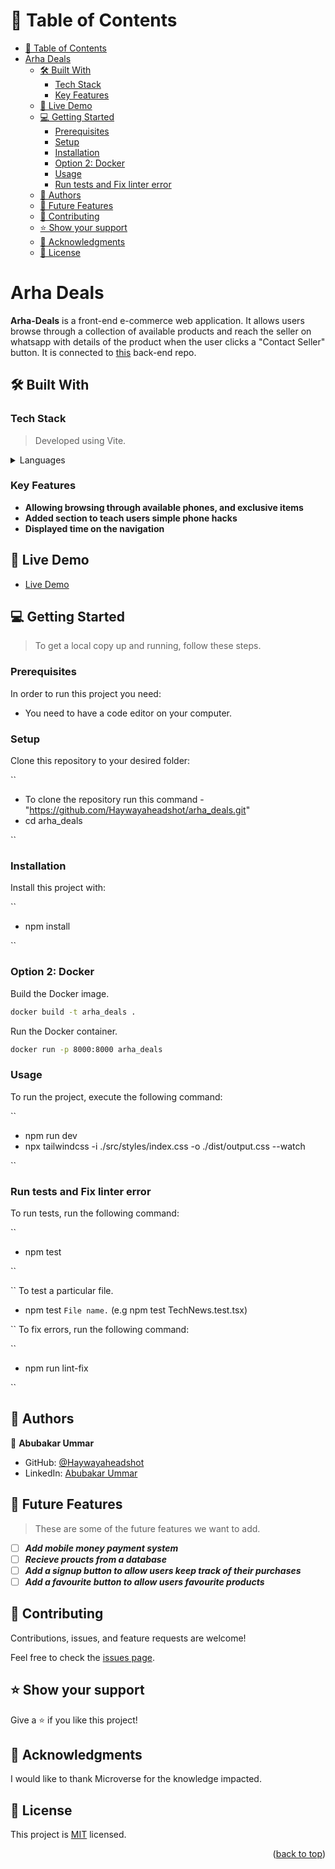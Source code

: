<a name="readme-top"></a>

# 📗 Table of Contents

- [📗 Table of Contents](#-table-of-contents)
- [Arha Deals ](#arha-deals-)
  - [🛠 Built With ](#-built-with-)
    - [Tech Stack ](#tech-stack-)
    - [Key Features ](#key-features-)
  - [🚀 Live Demo ](#-live-demo-)
  - [💻 Getting Started ](#-getting-started-)
    - [Prerequisites](#prerequisites)
    - [Setup](#setup)
    - [Installation](#installation)
    - [Option 2: Docker](#option-2-docker)
    - [Usage](#usage)
    - [Run tests and Fix linter error](#run-tests-and-fix-linter-error)
  - [👥 Authors ](#-authors-)
  - [🔭 Future Features ](#-future-features-)
  - [🤝 Contributing ](#-contributing-)
  - [⭐️ Show your support ](#️-show-your-support-)
  - [🙏 Acknowledgments ](#-acknowledgments-)
  - [📝 License ](#-license-)

<!-- PROJECT DESCRIPTION -->

# Arha Deals <a name="about-project"></a>

**Arha-Deals** is a front-end e-commerce web application. It allows users browse through a collection of available products and reach the seller on whatsapp with details of the product when the user clicks a "Contact Seller" button. It is connected to [this](https://github.com/Haywayaheadshot/arha_deals_backend) back-end repo.

## 🛠 Built With <a name="built-with"></a>

### Tech Stack <a name="tech-stack"></a>

> Developed using Vite.
<details>
  <summary>Languages</summary>
  <ul>
    <li><a href="https://www.typescriptlang.org/">Typescript</a></li>
    <li><a href="https://tailwindcss.com/">Tailwind CSS</a></li>
  </ul>
</details>

### Key Features <a name="key-features"></a>

- **Allowing browsing through available phones, and exclusive items**
- **Added section to teach users simple phone hacks**
- **Displayed time on the navigation**

## 🚀 Live Demo <a name="live-demo"></a>

- [Live Demo](https://arha-deals.netlify.app/)

## 💻 Getting Started <a name="getting-started"></a>

> To get a local copy up and running, follow these steps.

### Prerequisites

In order to run this project you need:

- You need to have a code editor on your computer.

### Setup

Clone this repository to your desired folder:

``

- To clone the repository run this command - "https://github.com/Haywayaheadshot/arha_deals.git"
- cd arha_deals

``

### Installation

Install this project with:

``

- npm install

``

### Option 2: Docker

Build the Docker image.

```bash
docker build -t arha_deals .
```

Run the Docker container.

```bash
docker run -p 8000:8000 arha_deals
```

### Usage

To run the project, execute the following command:

``

- npm run dev
- npx tailwindcss -i ./src/styles/index.css -o ./dist/output.css --watch
  
``

### Run tests and Fix linter error

To run tests, run the following command:

``

- npm test

``

``
To test a particular file.

- npm test `File name.` (e.g npm test TechNews.test.tsx)

``
To fix errors, run the following command:

``

- npm run lint-fix

``

## 👥 Authors <a name="authors"></a>

👤 **Abubakar Ummar**

- GitHub: [@Haywayaheadshot](https://github.com/Haywayaheadshot)
- LinkedIn: [Abubakar Ummar](https://www.linkedin.com/in/abubakar-ummar/)

<!-- FUTURE FEATURES -->

## 🔭 Future Features <a name="future-features"></a>

> These are some of the future features we want to add.

- [ ] ***Add mobile money payment system***
- [ ] ***Recieve proucts from a database***
- [ ] ***Add a signup button to allow users keep track of their purchases***
- [ ] ***Add a favourite button to allow users favourite products***

## 🤝 Contributing <a name="contributing"></a>

Contributions, issues, and feature requests are welcome!

Feel free to check the [issues page](../../issues/).

## ⭐️ Show your support <a name="support"></a>

Give a ⭐️ if you like this project!

## 🙏 Acknowledgments <a name="acknowledgements"></a>

I would like to thank Microverse for the knowledge impacted.

## 📝 License <a name="license"></a>

This project is [MIT](./LICENSE) licensed.

<p align="right">(<a href="#readme-top">back to top</a>)</p>

